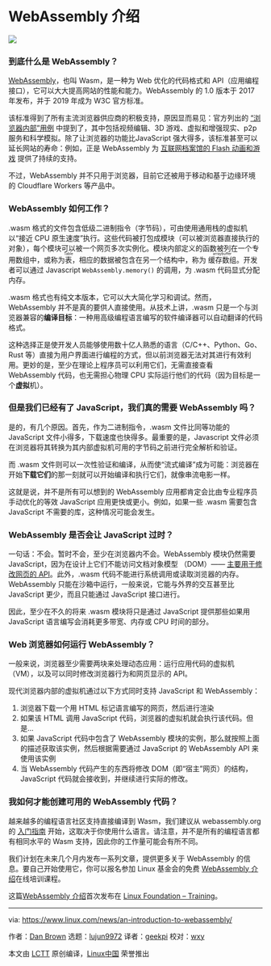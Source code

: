 [#]: subject: (An Introduction to WebAssembly)
[#]: via: (https://www.linux.com/news/an-introduction-to-webassembly/)
[#]: author: (Marco Fioretti https://training.linuxfoundation.org/announcements/an-introduction-to-webassembly/)
[#]: collector: (lujun9972)
[#]: translator: (geekpi)
[#]: reviewer: (wxy)
[#]: publisher: (wxy)
[#]: url: (https://linux.cn/article-13197-1.html)

WebAssembly 介绍
======

![](https://img.linux.net.cn/data/attachment/album/202103/12/222938jww882da88oqzays.jpg)

### 到底什么是 WebAssembly？

[WebAssembly][1]，也叫 Wasm，是一种为 Web 优化的代码格式和 API（应用编程接口），它可以大大提高网站的性能和能力。WebAssembly 的 1.0 版本于 2017 年发布，并于 2019 年成为 W3C 官方标准。

该标准得到了所有主流浏览器供应商的积极支持，原因显而易见：官方列出的 [“浏览器内部”用例][2] 中提到了，其中包括视频编辑、3D 游戏、虚拟和增强现实、p2p 服务和科学模拟。除了让浏览器的功能比JavaScript 强大得多，该标准甚至可以延长网站的寿命：例如，正是 WebAssembly 为 [互联网档案馆的 Flash 动画和游戏][3] 提供了持续的支持。

不过，WebAssembly 并不只用于浏览器，目前它还被用于移动和基于边缘环境的 Cloudflare Workers 等产品中。

### WebAssembly 如何工作？

.wasm 格式的文件包含低级二进制指令（字节码），可由使用通用栈的虚拟机以“接近 CPU 原生速度”执行。这些代码被打包成模块（可以被浏览器直接执行的对象），每个模块可以被一个网页多次实例化。模块内部定义的函数被列在一个专用数组中，或称为<ruby>表<rt>Table</rt></ruby>，相应的数据被包含在另一个结构中，称为 <ruby>缓存数组<rt>arraybuffer</rt></ruby>。开发者可以通过 Javascript `WebAssembly.memory()` 的调用，为 .wasm 代码显式分配内存。

.wasm 格式也有纯文本版本，它可以大大简化学习和调试。然而，WebAssembly 并不是真的要供人直接使用。从技术上讲，.wasm 只是一个与浏览器兼容的**编译目标**：一种用高级编程语言编写的软件编译器可以自动翻译的代码格式。

这种选择正是使开发人员能够使用数十亿人熟悉的语言（C/C++、Python、Go、Rust 等）直接为用户界面进行编程的方式，但以前浏览器无法对其进行有效利用。更妙的是，至少在理论上程序员可以利用它们，无需直接查看 WebAssembly 代码，也无需担心物理 CPU 实际运行他们的代码（因为目标是一个**虚拟**机）。

### 但是我们已经有了 JavaScript，我们真的需要 WebAssembly 吗？

是的，有几个原因。首先，作为二进制指令，.wasm 文件比同等功能的 JavaScript 文件小得多，下载速度也快得多。最重要的是，Javascript 文件必须在浏览器将其转换为其内部虚拟机可用的字节码之前进行完全解析和验证。

而 .wasm 文件则可以一次性验证和编译，从而使“流式编译”成为可能：浏览器在开始**下载它们**的那一刻就可以开始编译和执行它们，就像串流电影一样。

这就是说，并不是所有可以想到的 WebAssembly 应用都肯定会比由专业程序员手动优化的等效 JavaScript 应用更快或更小。例如，如果一些 .wasm 需要包含 JavaScript 不需要的库，这种情况可能会发生。

### WebAssembly 是否会让 JavaScript 过时？

一句话：不会。暂时不会，至少在浏览器内不会。WebAssembly 模块仍然需要 JavaScript，因为在设计上它们不能访问文档对象模型 （DOM）—— [主要用于修改网页的 API][4]。此外，.wasm 代码不能进行系统调用或读取浏览器的内存。WebAssembly 只能在沙箱中运行，一般来说，它能与外界的交互甚至比 JavaScript 更少，而且只能通过 JavaScript 接口进行。

因此，至少在不久的将来 .wasm 模块将只是通过 JavaScript 提供那些如果用 JavaScript 语言编写会消耗更多带宽、内存或 CPU 时间的部分。

### Web 浏览器如何运行 WebAssembly？

一般来说，浏览器至少需要两块来处理动态应用：运行应用代码的虚拟机（VM），以及可以同时修改浏览器行为和网页显示的 API。

现代浏览器内部的虚拟机通过以下方式同时支持 JavaScript 和 WebAssembly：

  1. 浏览器下载一个用 HTML 标记语言编写的网页，然后进行渲染
  2. 如果该 HTML 调用 JavaScript 代码，浏览器的虚拟机就会执行该代码。但是...
  3. 如果 JavaScript 代码中包含了 WebAssembly 模块的实例，那么就按照上面的描述获取该实例，然后根据需要通过 JavaScript 的 WebAssembly API 来使用该实例
  4. 当 WebAssembly 代码产生的东西将修改 DOM（即“宿主”网页）的结构，JavaScript 代码就会接收到，并继续进行实际的修改。

### 我如何才能创建可用的 WebAssembly 代码？

越来越多的编程语言社区支持直接编译到 Wasm，我们建议从 webassembly.org 的 [入门指南][5] 开始，这取决于你使用什么语言。请注意，并不是所有的编程语言都有相同水平的 Wasm 支持，因此你的工作量可能会有所不同。 

我们计划在未来几个月内发布一系列文章，提供更多关于 WebAssembly 的信息。要自己开始使用它，你可以报名参加 Linux 基金会的免费 [WebAssembly 介绍][6]在线培训课程。

这篇[WebAssembly 介绍][7]首次发布在 [Linux Foundation – Training][8]。

--------------------------------------------------------------------------------

via: https://www.linux.com/news/an-introduction-to-webassembly/

作者：[Dan Brown][a]
选题：[lujun9972][b]
译者：[geekpi](https://github.com/geekpi)
校对：[wxy](https://github.com/wxy)

本文由 [LCTT](https://github.com/LCTT/TranslateProject) 原创编译，[Linux中国](https://linux.cn/) 荣誉推出

[a]: https://training.linuxfoundation.org/announcements/an-introduction-to-webassembly/
[b]: https://github.com/lujun9972
[1]: https://webassembly.org/
[2]: https://webassembly.org/docs/use-cases/
[3]: https://blog.archive.org/2020/11/19/flash-animations-live-forever-at-the-internet-archive/
[4]: https://developer.mozilla.org/en-US/docs/Web/API/Document_Object_Model/Introduction
[5]: https://webassembly.org/getting-started/developers-guide/
[6]: https://training.linuxfoundation.org/training/introduction-to-webassembly-lfd133/
[7]: https://training.linuxfoundation.org/announcements/an-introduction-to-webassembly/
[8]: https://training.linuxfoundation.org/
